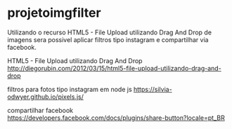 # projetoimgfilter
Utilizando o recurso HTML5 - File Upload utilizando Drag And Drop de imagens sera possivel aplicar filtros tipo instagram e compartilhar via facebook.

HTML5 - File Upload utilizando Drag And Drop
http://diegorubin.com/2012/03/15/html5-file-upload-utilizando-drag-and-drop

filtros para fotos tipo instagram em node js
https://silvia-odwyer.github.io/pixels.js/

compartilhar facebook
https://developers.facebook.com/docs/plugins/share-button?locale=pt_BR
